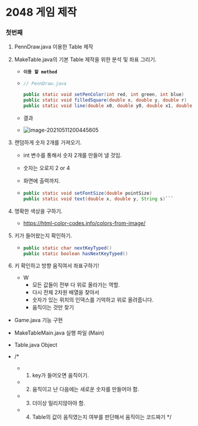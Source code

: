 # 2048 게임 제작

### 첫번째 

1. PennDraw.java 이용한 Table 제작

2. MakeTable.java의 기본 Table 제작을 위한 분석 및 좌표 그리기.

   - **`이용 할 method`**

   - ```java
     // PennDraw.java
     
     public static void setPenColor(int red, int green, int blue) 
     public static void filledSquare(double x, double y, double r)
     public static void line(double x0, double y0, double x1, double y1)
     ```

   - 결과

   - ![image-20210511200445605](C:\Users\tlstj\AppData\Roaming\Typora\typora-user-images\image-20210511200445605.png)



3. 랜덤하게 숫자 2개를 가져오기.

   - int 변수를 통해서 숫자 2개를 만들어 낼 것임.

   - 숫자는 오로지 2 or 4

   - 화면에 출력까지.

   - ```java
     public static void setFontSize(double pointSize)
     public static void text(double x, double y, String s)```
   
4. 명확한 색상을 구하기.
   - https://html-color-codes.info/colors-from-image/

5. 키가 들어왔는지 확인하기.

   - ```java
     public static char nextKeyTyped() 
     public static boolean hasNextKeyTyped()
     ```

6. 키 확인하고 방향 움직여서 좌표구하기!

   - W
     - 모든 값들이 전부 다 위로 올라가는 역할.
     - 다시 전체 2차원 배열을 찾아서
     - 숫자가 있는 위치의 인덱스를 기억하고 위로 올려줍니다.
     - 움직이는 것만 찾기



- Game.java 기능 구현

- MakeTableMain.java 실행 파일 (Main)

- Table.java Object

- 	/*
  	 * 1. key가 들어오면 움직이기.
  	 * 2. 움직이고 난 다음에는 새로운 숫자를 만들어야 함.
  	 * 3. 더이상 밀리지않아야 함.
  	 * 4. Table의 값이 움직였는지 여부를 판단해서 움직이는 코드짜기
  	 */
